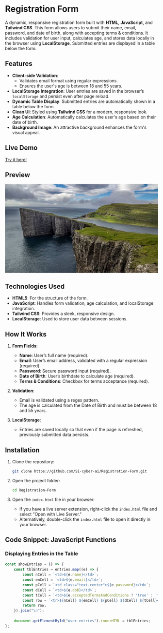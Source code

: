 # Registration Form

A dynamic, responsive registration form built with **HTML**, **JavaScript**, and **Tailwind CSS**. This form allows users to submit their name, email, password, and date of birth, along with accepting terms & conditions. It includes validation for user input, calculates age, and stores data locally in the browser using **LocalStorage**. Submitted entries are displayed in a table below the form.

## Features

- **Client-side Validation**: 
  - Validates email format using regular expressions.
  - Ensures the user's age is between 18 and 55 years.
- **LocalStorage Integration**: User entries are saved in the browser’s `localStorage` and persist even after page reload.
- **Dynamic Table Display**: Submitted entries are automatically shown in a table below the form.
- **Clean UI**: Styled using **Tailwind CSS** for a modern, responsive look.
- **Age Calculation**: Automatically calculates the user's age based on their date of birth.
- **Background Image**: An attractive background enhances the form's visual appeal.

## Live Demo
[Try it here!](https://si-cyber-ai.github.io/Registration-Form/)

## Preview

![Form Preview](download.jpeg)

## Technologies Used

- **HTML5**: For the structure of the form.
- **JavaScript**: Handles form validation, age calculation, and localStorage integration.
- **Tailwind CSS**: Provides a sleek, responsive design.
- **LocalStorage**: Used to store user data between sessions.

## How It Works

1. **Form Fields**:
   - **Name**: User’s full name (required).
   - **Email**: User’s email address, validated with a regular expression (required).
   - **Password**: Secure password input (required).
   - **Date of Birth**: User’s birthdate to calculate age (required).
   - **Terms & Conditions**: Checkbox for terms acceptance (required).

2. **Validation**:
   - Email is validated using a regex pattern.
   - The age is calculated from the Date of Birth and must be between 18 and 55 years.

3. **LocalStorage**:
   - Entries are saved locally so that even if the page is refreshed, previously submitted data persists.

## Installation

1. Clone the repository:
    ```bash
    git clone https://github.com/Si-cyber-ai/Registration-Form.git
    ```

2. Open the project folder:
    ```bash
    cd Registration-Form
    ```

3. Open the `index.html` file in your browser:
    - If you have a live server extension, right-click the `index.html` file and select "Open with Live Server."
    - Alternatively, double-click the `index.html` file to open it directly in your browser.

## Code Snippet: JavaScript Functions

### Displaying Entries in the Table

```javascript
const showEntries = () => {
    const tblEntries = entries.map((e) => {
        const nCell = `<td>${e.name}</td>`;
        const emCell = `<td>${e.email}</td>`;
        const pCell = `<td class="text-center">${e.password}</td>`;
        const dCell = `<td>${e.dob}</td>`;
        const tCell = `<td>${e.acceptedTermsAndConditions ? 'true' : 'false'}</td>`;
        const row = `<tr>${nCell} ${emCell} ${pCell} ${dCell} ${tCell}</tr>`;
        return row;
    }).join("\n");

    document.getElementById("user-entries").innerHTML = tblEntries;
};
